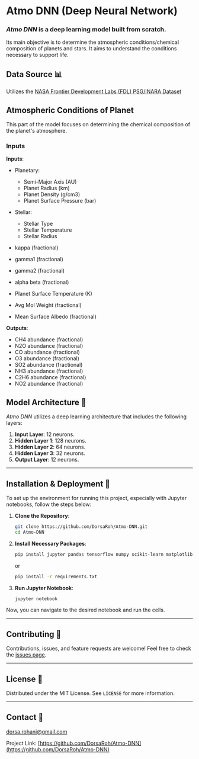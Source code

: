 # Atmo DNN (Deep Neural Network)

### _Atmo DNN_ is a deep learning model built **from scratch**. 

Its main objective is to determine the atmospheric conditions/chemical composition of planets and stars. It aims to understand the conditions necessary to support life.


## Data Source 📊
Utilizes the [NASA Frontier Development Labs (FDL) PSG/INARA Dataset](https://exoplanetarchive.ipac.caltech.edu/cgi-bin/FDL/nph-fdl?psg)


## Atmospheric Conditions of Planet 
This part of the model focuses on determining the chemical composition of the planet's atmosphere.

### Inputs
**Inputs**:
- Planetary:
    - Semi-Major Axis (AU)
    - Planet Radius	(km)
    - Planet Density (g/cm3)
    - Planet Surface Pressure (bar)
- Stellar:
    - Stellar Type
    - Stellar Temperature
    - Stellar Radius
        
- kappa	(fractional)
- gamma1 (fractional)
- gamma2 (fractional)
- alpha	beta (fractional)
- Planet Surface Temperature (K)
- Avg Mol Weight (fractional)
- Mean Surface Albedo (fractional)

**Outputs**:
- CH4 abundance	(fractional)
- N2O abundance	(fractional)
- CO abundance (fractional)
- O3 abundance (fractional)
- SO2 abundance	(fractional)
- NH3 abundance	(fractional)
- C2H6 abundance (fractional)
- NO2 abundance (fractional)

## Model Architecture 📐

_Atmo DNN_ utilizes a deep learning architecture that includes the following layers:

1. **Input Layer**: 12 neurons.
2. **Hidden Layer 1**: 128 neurons.
3. **Hidden Layer 2**: 64 neurons.
4. **Hidden Layer 3**: 32 neurons.
5. **Output Layer**: 12 neurons.

---

## Installation & Deployment 🚀

To set up the environment for running this project, especially with Jupyter notebooks, follow the steps below:

1. **Clone the Repository**:
    ```bash
    git clone https://github.com/DorsaRoh/Atmo-DNN.git
    cd Atmo-DNN
    ```

2. **Install Necessary Packages**:
    ```bash
    pip install jupyter pandas tensorflow numpy scikit-learn matplotlib seaborn
    ```

    or 

    ```bash
    pip install -r requirements.txt
    ```

3. **Run Jupyter Notebook**:
    ```bash
    jupyter notebook
    ```

Now, you can navigate to the desired notebook and run the cells.

---

## Contributing 🤝
Contributions, issues, and feature requests are welcome! Feel free to check the [issues page](https://github.com/DorsaRoh/Atmo-DNN/issues).

---

## License 📝
Distributed under the MIT License. See `LICENSE` for more information.

---

## Contact 📩
dorsa.rohani@gmail.com

Project Link: [https://github.com/DorsaRoh/Atmo-DNN](https://github.com/DorsaRoh/Atmo-DNN)

